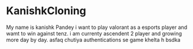 # KanishkCloning
My name is kanishk Pandey i want to play valorant as a esports player and wamt to win against tenz.
i am currenty ascendent 2 player and growing more day by day.
asfaq chutiya authentications se game khelta h bsdka
